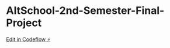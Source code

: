 # AltSchool-2nd-Semester-Final-Project

[Edit in Codeflow ⚡️](https://stackblitz.com/~/github.com/oghene22/AltSchool-2nd-Semester-Final-Project)